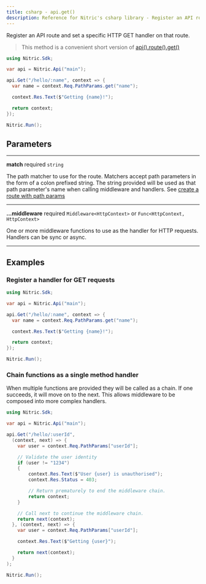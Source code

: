 ```yaml
---
title: csharp - api.get()
description: Reference for Nitric's csharp library - Register an API route and set a specific HTTP GET handler on that route.
---
```


Register an API route and set a specific HTTP GET handler on that route.

> This method is a convenient short version of [api().route().get()](./api-route-get)

```csharp
using Nitric.Sdk;

var api = Nitric.Api("main");

api.Get("/hello/:name", context => {
  var name = context.Req.PathParams.get("name");

  context.Res.Text($"Getting {name}!");

  return context;
});

Nitric.Run();
```

## Parameters

---

**match** required `string`

The path matcher to use for the route. Matchers accept path parameters in the form of a colon prefixed string. The string provided will be used as that path parameter's name when calling middleware and handlers. See [create a route with path params](#create-a-route-with-path-params)

---

**...middleware** required `Middleware<HttpContext>` or `Func<HttpContext, HttpContext>`

One or more middleware functions to use as the handler for HTTP requests. Handlers can be sync or async.

---

## Examples

### Register a handler for GET requests

```csharp
using Nitric.Sdk;

var api = Nitric.Api("main");

api.Get("/hello/:name", context => {
  var name = context.Req.PathParams.get("name");

  context.Res.Text($"Getting {name}!");

  return context;
});

Nitric.Run();
```

### Chain functions as a single method handler

When multiple functions are provided they will be called as a chain. If one succeeds, it will move on to the next. This allows middleware to be composed into more complex handlers.

```csharp
using Nitric.Sdk;

var api = Nitric.Api("main");

api.Get("/hello/:userId",
  (context, next) => {
    var user = context.Req.PathParams["userId"];

    // Validate the user identity
    if (user != "1234")
    {
        context.Res.Text($"User {user} is unauthorised");
        context.Res.Status = 403;

        // Return prematurely to end the middleware chain.
        return context;
    }

    // Call next to continue the middleware chain.
    return next(context);
  }, (context, next) => {
    var user = context.Req.PathParams["userId"];

    context.Res.Text($"Getting {user}");

    return next(context);
  }
);

Nitric.Run();
```
